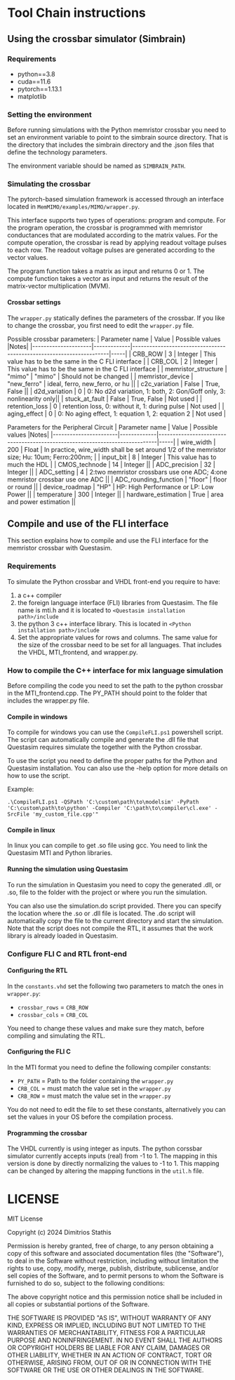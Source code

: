 # Tool Chain instructions

## Using the crossbar simulator (Simbrain) 

### Requirements

* python==3.8
* cuda==11.6
* pytorch==1.13.1
* matplotlib

### Setting the environment

Before running simulations with the Python memristor crossbar you need to set an environment variable to point to the simbrain source directory. That is the directory that includes the simbrain directory and the .json files that define the technology parameters.

The environment variable should be named as `SIMBRAIN_PATH`.

### Simulating the crossbar

The pytorch-based simulation framework is accessed through an interface located in `MemMIMO/examples/MIMO/wrapper.py`.

This interface supports two types of operations: program and compute. For the program operation, the crossbar is programmed with memristor conductances that are modulated according to the matrix values. For the compute operation, the crossbar is read by applying readout voltage pulses to each row. The readout voltage pulses are generated according to the vector values.

The program function takes a matrix as input and returns 0 or 1. The compute function takes a vector as input and returns the result of the matrix-vector multiplication (MVM).

#### Crossbar settings

The `wrapper.py` statically defines the parameters of the crossbar. If you like to change the crossbar, you first need to edit the `wrapper.py` file.

Possible crossbar parameters:
| Parameter name      | Value       | Possible values                                                     |Notes|
|---------------------|-------------|---------------------------------------------------------------------|-----|
| CRB_ROW             | 3           | Integer                                                             | This value has to be the same in the C FLI interface |
| CRB_COL             | 2           | Integer                                                             | This value has to be the same in the C FLI interface |
| memristor_structure | "mimo"      | "mimo"                                                              | Should not be changed |
| memristor_device    | "new_ferro" | ideal, ferro, new_ferro, or hu                                      ||
| c2c_variation       | False       | True, False                                                         ||
| d2d_variation       | 0           | 0: No d2d variation, 1: both, 2: Gon/Goff only, 3: nonlinearity only||
| stuck_at_fault      | False       | True, False                                                         | Not used |
| retention_loss      | 0           | retention loss, 0: without it, 1: during pulse                      | Not used |
| aging_effect        | 0           | 0: No aging effect, 1: equation 1, 2: equation 2                    | Not used |

Parameters for the Peripheral Circuit
| Parameter name        | Value       | Possible values                                                             |Notes|
|-----------------------|-------------|-----------------------------------------------------------------------------|-----|
| wire_width            | 200         | Float                                                                       | In practice, wire_width shall be set around 1/2 of the memristor size; Hu: 10um; Ferro:200nm; |
| input_bit             | 8           | Integer                                                                     | This value has to much the HDL |
| CMOS_technode         | 14          | Integer                                                                     ||
| ADC_precision         | 32          | Integer                                                                     ||
| ADC_setting           | 4           | 2:two memristor crossbars use one ADC; 4:one memristor crossbar use one ADC ||
| ADC_rounding_function | "floor"     | floor or round                                                              ||
| device_roadmap        | "HP"        | HP: High Performance or LP: Low Power                                       ||
| temperature           | 300         | Integer                                                                     ||
| hardware_estimation   | True        | area and power estimation                                                   ||

## Compile and use of the FLI interface

This section explains how to compile and use the FLI interface for the memristor crossbar with Questasim.

### Requirements

To simulate the Python crossbar and VHDL front-end you require to have:
1) a c++ compiler
2) the foreign language interface (FLI) libraries from Questasim. The file name is mti.h and it is located to `<Questasim installation path>/include`
3) the python 3 c++ interface library. This is located in `<Python installation path>/include`
4) Set the appropriate values for rows and columns. The same value for the size of the crossbar need to be set for all languages. That includes the VHDL, MTI_frontend, and wrapper.py.

### How to compile the C++ interface for mix language simulation

Before compiling the code you need to set the path to the python crossbar in the MTI_frontend.cpp. The PY_PATH should point to the folder that includes the wrapper.py file.

#### Compile in windows

To compile for windows you can use the `CompileFLI.ps1` powershell script. The script can automatically compile and generate the .dll file that Questasim requires simulate the together with the Python crossbar. 

To use the script you need to define the proper paths for the Python and Questasim installation. You can also use the -help option for more details on how to use the script.

Example: 

`.\CompileFLI.ps1 -QSPath 'C:\custom\path\to\modelsim' -PyPath 'C:\custom\path\to\python' -Compiler 'C:\path\to\compiler\cl.exe' -SrcFile 'my_custom_file.cpp'"`

#### Compile in linux

In linux you can compile to get .so file using gcc. You need to link the Questasim MTI and Python libraries.

#### Running the simulation using Questasim

To run the simulation in Questasim you need to copy the generated .dll, or .so, file to the folder with the project or where you run the simulation. 

You can also use the simulation.do script provided. There you can specify the location where the .so or .dll file is located. The .do script will automatically copy the file to the current directory and start the simulation. Note that the script does not compile the RTL, it assumes that the work library is already loaded in Questasim.

### Configure FLI C and RTL front-end

#### Configuring the RTL

In the `constants.vhd` set the following two parameters to match the ones in `wrapper.py`:
- `crossbar_rows` = `CRB_ROW`
- `crossbar_cols` = `CRB_COL`

You need to change these values and make sure they match, before compiling and simulating the RTL.

#### Configuring the FLI C

In the MTI format you need to define the following compiler constants:
- `PY_PATH` = Path to the folder containing the `wrapper.py`
- `CRB_COL` = must match the value set in the `wrapper.py`  
- `CRB_ROW` = must match the value set in the `wrapper.py` 

You do not need to edit the file to set these constants, alternatively you can set the values in your OS before the compilation process.

#### Programming the crossbar

The VHDL currently is using integer as inputs. The python corssbar simulator currently accepts inputs (real) from -1 to 1.
The mapping in this version is done by directly normalizing the values to -1 to 1. This mapping can be changed by altering the
mapping functions in the `util.h` file.

# LICENSE

MIT License

Copyright (c) 2024 Dimitrios Stathis

Permission is hereby granted, free of charge, to any person obtaining a copy
of this software and associated documentation files (the "Software"), to deal
in the Software without restriction, including without limitation the rights
to use, copy, modify, merge, publish, distribute, sublicense, and/or sell
copies of the Software, and to permit persons to whom the Software is
furnished to do so, subject to the following conditions:

The above copyright notice and this permission notice shall be included in all
copies or substantial portions of the Software.

THE SOFTWARE IS PROVIDED "AS IS", WITHOUT WARRANTY OF ANY KIND, EXPRESS OR
IMPLIED, INCLUDING BUT NOT LIMITED TO THE WARRANTIES OF MERCHANTABILITY,
FITNESS FOR A PARTICULAR PURPOSE AND NONINFRINGEMENT. IN NO EVENT SHALL THE
AUTHORS OR COPYRIGHT HOLDERS BE LIABLE FOR ANY CLAIM, DAMAGES OR OTHER
LIABILITY, WHETHER IN AN ACTION OF CONTRACT, TORT OR OTHERWISE, ARISING FROM,
OUT OF OR IN CONNECTION WITH THE SOFTWARE OR THE USE OR OTHER DEALINGS IN THE
SOFTWARE.
